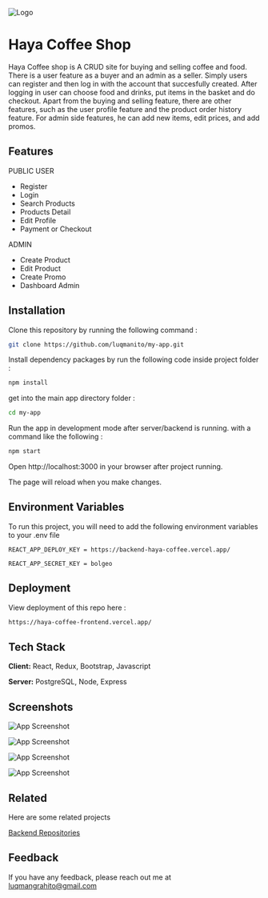 
![Logo](https://res.cloudinary.com/dwxujoxc7/image/upload/v1674097316/project2/hayas_fmnqdc.png)


# Haya Coffee Shop

Haya Coffee shop is A CRUD site for buying and selling coffee and food. There is a user feature as a buyer and an admin as a seller. Simply users can register and then log in with the account that succesfully created. After logging in user can choose food and drinks, put items in the basket and do checkout. Apart from the buying and selling feature, there are other features, such as the user profile feature and the product order history feature. For admin side features, he can add new items, edit prices, and add promos.


## Features

PUBLIC USER
- Register
- Login
- Search Products
- Products Detail
- Edit Profile
- Payment or Checkout

ADMIN
- Create Product
- Edit Product
- Create Promo
- Dashboard Admin



## Installation

Clone this repository by running the following command :

```bash
git clone https://github.com/luqmanito/my-app.git
```
Install dependency packages by run the following code inside project folder :

```bash
npm install
```
get into the main app directory folder :

```bash
cd my-app
```
Run the app in development mode after server/backend is running. with a command like the following :

```bash
npm start
```
Open http://localhost:3000 in your browser after project running.

The page will reload when you make changes.
    
## Environment Variables

To run this project, you will need to add the following environment variables to your .env file

`REACT_APP_DEPLOY_KEY = https://backend-haya-coffee.vercel.app/` 

`REACT_APP_SECRET_KEY = bolgeo`



## Deployment

View deployment of this repo here :

```bash
https://haya-coffee-frontend.vercel.app/
```


## Tech Stack

**Client:** React, Redux, Bootstrap, Javascript

**Server:** PostgreSQL, Node, Express


## Screenshots

![App Screenshot](https://res.cloudinary.com/dwxujoxc7/image/upload/v1674097752/project2/co3_wwfyvo.jpg)

![App Screenshot](https://res.cloudinary.com/dwxujoxc7/image/upload/v1674097752/project2/co1_t6d0vl.jpg)

![App Screenshot](https://res.cloudinary.com/dwxujoxc7/image/upload/v1674097752/project2/col2_vyivyp.jpg)

![App Screenshot](https://res.cloudinary.com/dwxujoxc7/image/upload/v1674097752/project2/col4_yb72ij.jpg)




## Related

Here are some related projects

[Backend Repositories](https://github.com/luqmanito/Project-1-Restful-API-Mockup-Haya-Coffee)


## Feedback

If you have any feedback, please reach out me at luqmangrahito@gmail.com

